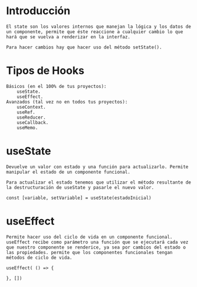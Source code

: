 # Introducción
    El state son los valores internos que manejan la lógica y los datos de un componente, permite que éste reaccione a cualquier cambio lo que hará que se vuelva a renderizar en la interfaz.

    Para hacer cambios hay que hacer uso del método setState().

# Tipos de Hooks

    Básicos (en el 100% de tus proyectos):
        useState.
        useEffect.
    Avanzados (tal vez no en todos tus proyectos):
        useContext.
        useRef.
        useReducer.
        useCallback.
        useMemo.

# useState
    Devuelve un valor con estado y una función para actualizarlo. Permite manipular el estado de un componente funcional.

    Para actualizar el estado tenemos que utilizar el método resultante de la destructuración de useState y pasarle el nuevo valor.

    const [variable, setVariable] = useState(estadoInicial)

# useEffect
    Permite hacer uso del ciclo de vida en un componente funcional. useEffect recibe como parámetro una función que se ejecutará cada vez que nuestro componente se renderice, ya sea por cambios del estado o las propiedades. permite que los componentes funcionales tengan métodos de ciclo de vida. 

    useEffect( () => {

    }, [])
